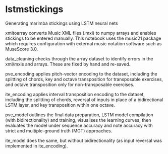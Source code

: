 # lstmstickings
Generating marimba stickings using LSTM neural nets

xmltoarray converts Music XML files (.mxl) to numpy arrays and enables stickings to be entered manually.
This notebook uses the music21 package which requires configuration with external music notation software such as MuseScore 3.0.

data_cleaning checks through the array dataset to identify errors in the xml/mxls and arrays. These are fixed by hand and re-saved.

pve_encoding applies pitch-vector encoding to the dataset, including the splitting of chords, key and octave transposition for transposable exercises, and octave transposition only for non-transposable exercises. 

ite_encoding applies interval transposition encoding to the dataset, including the splitting of chords, reversal of inputs in place of a bidirectional LSTM layer, and key transposition within one octave.

pve_model outlines the final data preparation, LSTM model compilation (with bidirectionality) and training, visualises the learning curves, then evaluates the model under sequence accuracy and note accuracy with strict and multiple-ground truth (MGT) approaches.

ite_model does the same, but without bidirectionality (as input reversal was implemented in ite_encoding).
